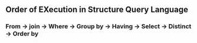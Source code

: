 ## Order of EXecution in Structure Query Language
### From -> join -> Where -> Group by -> Having -> Select -> Distinct -> Order by